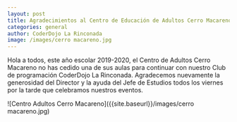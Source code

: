 ```yaml
---
layout: post
title: Agradecimientos al Centro de Educación de Adultos Cerro Macareno
categories: general
author: CoderDojo La Rinconada  
image: /images/cerro macareno.jpg
---
```




Hola a todos, este año escolar 2019-2020, el Centro de Adultos Cerro Macareno no has cedido una de sus aulas para continuar con nuestro Club de programación CoderDojo La Rinconada.
Agradecemos nuevamente la generosidad del Director y la ayuda del Jefe de Estudios todos los viernes por la tarde que celebramos nuestros eventos.

![Centro Adultos Cerro Macareno]({{site.baseurl}}/images/cerro macareno.jpg)

